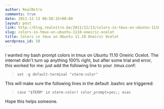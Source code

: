 ```yaml
---
author: RealNitro
comments: true
date: 2011-12-13 08:58:32+00:00
layout: post
link: http://blog.realnitro.be/2011/12/13/colors-in-tmux-on-ubuntu-1110-oneiric-ocelot/
slug: colors-in-tmux-on-ubuntu-1110-oneiric-ocelot
title: Colors in tmux on Ubuntu 11.10 Oneiric Ocelot
wordpress_id: 58
---
```


I wanted my bash prompt colors in tmux on Ubuntu 11.10 Oneiric Ocelot. The internet didn't turn up anything 100% right, but after some trial and error, this worked for me: just add the following line to your .tmux.conf:

> `set -g default-terminal "xterm-color"`

This will make sure the following lines in the default .bashrc are triggered:

> `
> case "$TERM" in
> xterm-color) color_prompt=yes;;
> esac
> `

Hope this helps someone.